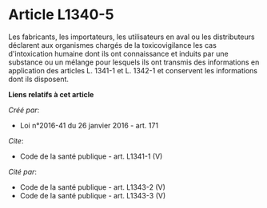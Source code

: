 # Article L1340-5

Les fabricants, les importateurs, les utilisateurs en aval ou les distributeurs déclarent aux organismes chargés de la
toxicovigilance les cas d'intoxication humaine dont ils ont connaissance et induits par une substance ou un mélange pour
lesquels ils ont transmis des informations en application des articles L. 1341-1 et L. 1342-1 et conservent les informations
dont ils disposent.

**Liens relatifs à cet article**

_Créé par_:

  - Loi n°2016-41 du 26 janvier 2016 - art. 171

_Cite_:

  - Code de la santé publique - art. L1341-1 (V)

_Cité par_:

  - Code de la santé publique - art. L1343-2 (V)
  - Code de la santé publique - art. L1343-3 (V)
